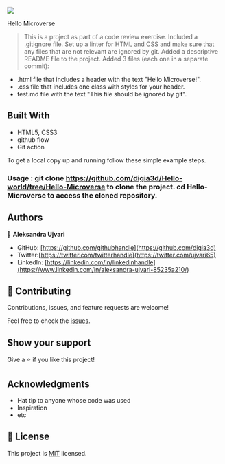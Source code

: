 ![](https://img.shields.io/badge/Microverse-blueviolet)

Hello Microverse

> This is a project as part of a code review exercise.
> Included a .gitignore file.
> Set up a linter for HTML and CSS and make sure that any files that are not relevant are ignored by git.
> Added a descriptive README file to the project.
> Added 3 files (each one in a separate commit):
   - .html file that includes a header with the text "Hello Microverse!".
   - .css file that includes one class with styles for your header.
   - test.md file with the text "This file should be ignored by git".


## Built With

- HTML5, CSS3
- github flow
- Git action



To get a local copy up and running follow these simple example steps.

### Usage : git clone https://github.com/digia3d/Hello-world/tree/Hello-Microverse to clone the project. cd Hello-Microverse to access the cloned repository.
   
            




## Authors

👤 **Aleksandra Ujvari**

- GitHub: [https://github.com/githubhandle](https://github.com/digia3d)
- Twitter:[https://twitter.com/twitterhandle](https://twitter.com/ujvari65)
- LinkedIn: [https://linkedin.com/in/linkedinhandle](https://www.linkedin.com/in/aleksandra-ujvari-85235a210/)

## 🤝 Contributing

Contributions, issues, and feature requests are welcome!

Feel free to check the [issues](https://github.com/digia3d/Hello-world/issues).

## Show your support

Give a ⭐️ if you like this project!

## Acknowledgments

- Hat tip to anyone whose code was used
- Inspiration
- etc

## 📝 License

This project is [MIT](./MIT.md) licensed.
